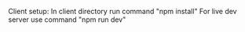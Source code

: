 Client setup:
In client directory run command "npm install"
For live dev server use command "npm run dev"
